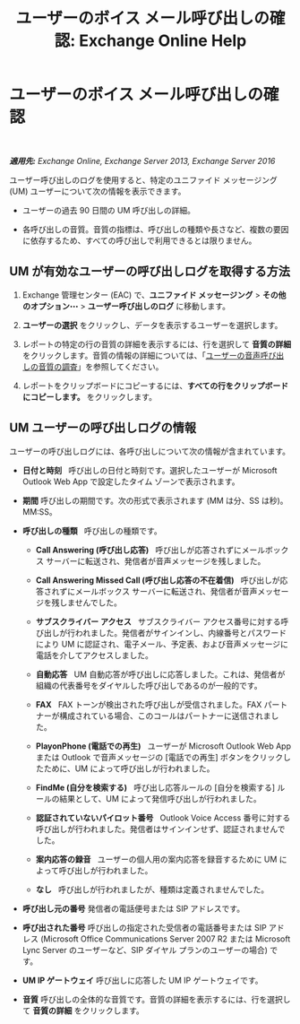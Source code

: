 ﻿---
title: 'ユーザーのボイス メール呼び出しの確認: Exchange Online Help'
TOCTitle: ユーザーのボイス メール呼び出しの確認
ms:assetid: 95768fe3-3ae2-43bd-9cbf-18c3b85c4592
ms:mtpsurl: https://technet.microsoft.com/ja-jp/library/JJ659070(v=EXCHG.150)
ms:contentKeyID: 50555822
ms.date: 05/22/2018
mtps_version: v=EXCHG.150
ms.translationtype: HT
---

# ユーザーのボイス メール呼び出しの確認

 

_**適用先:** Exchange Online, Exchange Server 2013, Exchange Server 2016_

ユーザー呼び出しのログを使用すると、特定のユニファイド メッセージング (UM) ユーザーについて次の情報を表示できます。

  - ユーザーの過去 90 日間の UM 呼び出しの詳細。

  - 各呼び出しの音質。音質の指標は、呼び出しの種類や長さなど、複数の要因に依存するため、すべての呼び出しで利用できるとは限りません。

## UM が有効なユーザーの呼び出しログを取得する方法

1.  Exchange 管理センター (EAC) で、<strong>ユニファイド メッセージング</strong> \> <strong>その他のオプション</strong>![\[その他のオプション\] アイコン](images/JJ150550.5381819e-3b21-4873-8714-e9b956290b28(EXCHG.150).gif "[その他のオプション] アイコン") \> <strong>ユーザー呼び出しのログ</strong> に移動します。

2.  <strong>ユーザーの選択</strong> をクリックし、データを表示するユーザーを選択します。

3.  レポートの特定の行の音質の詳細を表示するには、行を選択して <strong>音質の詳細</strong> をクリックします。音質の情報の詳細については、「[ユーザーの音声呼び出しの音質の調査](investigate-the-audio-quality-of-voice-calls-for-a-user-exchange-2013-help.md)」を参照してください。

4.  レポートをクリップボードにコピーするには、<strong>すべての行をクリップボードにコピーします。</strong> をクリックします。

## UM ユーザーの呼び出しログの情報

ユーザーの呼び出しログには、各呼び出しについて次の情報が含まれています。

  - <strong>日付と時刻</strong>   呼び出しの日付と時刻です。選択したユーザーが Microsoft Outlook Web App で設定したタイム ゾーンで表示されます。

  - <strong>期間</strong> 呼び出しの期間です。次の形式で表示されます (MM は分、SS は秒)。MM:SS。

  - <strong>呼び出しの種類</strong>   呼び出しの種類です。
    
      - <strong>Call Answering (呼び出し応答)</strong>   呼び出しが応答されずにメールボックス サーバーに転送され、発信者が音声メッセージを残しました。
    
      - <strong>Call Answering Missed Call (呼び出し応答の不在着信)</strong>   呼び出しが応答されずにメールボックス サーバーに転送され、発信者が音声メッセージを残しませんでした。
    
      - <strong>サブスクライバー アクセス</strong>   サブスクライバー アクセス番号に対する呼び出しが行われました。発信者がサインインし、内線番号とパスワードにより UM に認証され、電子メール、予定表、および音声メッセージに電話を介してアクセスしました。
    
      - <strong>自動応答</strong>   UM 自動応答が呼び出しに応答しました。これは、発信者が組織の代表番号をダイヤルした呼び出しであるのが一般的です。
    
      - <strong>FAX</strong>   FAX トーンが検出された呼び出しが受信されました。FAX パートナーが構成されている場合、このコールはパートナーに送信されました。
    
      - <strong>PlayonPhone (電話での再生)</strong>   ユーザーが Microsoft Outlook Web App または Outlook で音声メッセージの \[電話での再生\] ボタンをクリックしたために、UM によって呼び出しが行われました。
    
      - <strong>FindMe (自分を検索する)</strong>   呼び出し応答ルールの \[自分を検索する\] ルールの結果として、UM によって発信呼び出しが行われました。
    
      - <strong>認証されていないパイロット番号</strong>   Outlook Voice Access 番号に対する呼び出しが行われました。発信者はサインインせず、認証されませんでした。
    
      - <strong>案内応答の録音</strong>   ユーザーの個人用の案内応答を録音するために UM によって呼び出しが行われました。
    
      - <strong>なし</strong>   呼び出しが行われましたが、種類は定義されませんでした。

  - <strong>呼び出し元の番号</strong> 発信者の電話便号または SIP アドレスです。

  - <strong>呼び出された番号</strong> 呼び出しの指定された受信者の電話番号または SIP アドレス (Microsoft Office Communications Server 2007 R2 または Microsoft Lync Server のユーザーなど、SIP ダイヤル プランのユーザーの場合) です。

  - <strong>UM IP ゲートウェイ</strong> 呼び出しに応答した UM IP ゲートウェイです。

  - <strong>音質</strong> 呼び出しの全体的な音質です。音質の詳細を表示するには、行を選択して <strong>音質の詳細</strong> をクリックします。

